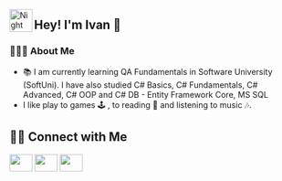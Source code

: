 <img alt="Night Coding" src="./assets/Hand%20Wave.gif" width='40' align="left"/><h2>Hey! I'm Ivan 👋</h2>

### 👨🏻‍💻 About Me
- 📚 I am currently learning QA Fundamentals in Software University (SoftUni). I have also studied C# Basics, C# Fundamentals, C# Advanced, C# OOP and C# DB - Entity Framework Core, MS SQL
-  I like play to games :joystick: , to reading :blue_book: and listening to music :notes:.


### <h2> 🤝🏻 Connect with Me </h2>
<p align="left">
  <a href="https://www.facebook.com/profile.php?id=100013692457244" target="blank"><img align="center"
      src="https://raw.githubusercontent.com/rahuldkjain/github-profile-readme-generator/master/src/images/icons/Social/facebook.svg"
      height="30" width="40" /></a>
  <a href="https://www.instagram.com/ivanvasileviordanov/" target="blank"><img align="center"
      src="https://raw.githubusercontent.com/rahuldkjain/github-profile-readme-generator/master/src/images/icons/Social/instagram.svg"
      height="30" width="40" /></a>
  <a href="https://www.linkedin.com/in/ivan-iordanov-6aa745317/" target="blank"><img align="center"
      src="https://github.com/rahuldkjain/github-profile-readme-generator/blob/master/src/images/icons/Social/linked-in-alt.svg"
      height="30" width="40" /></a>
</p>
